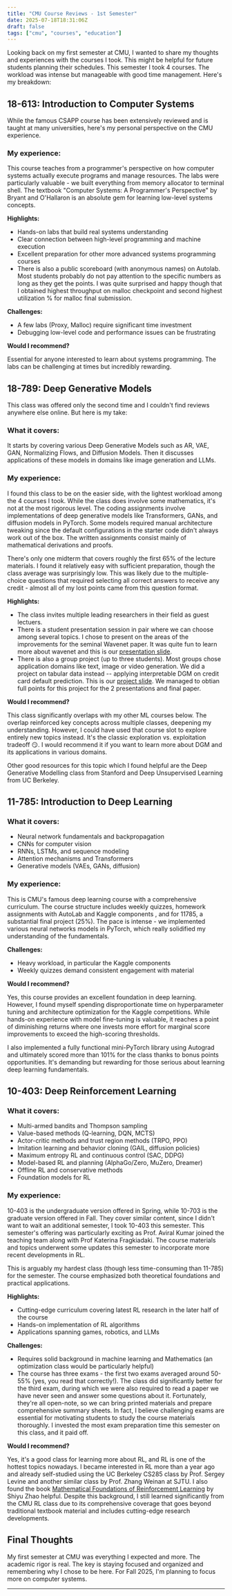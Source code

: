 ```yaml
---
title: "CMU Course Reviews - 1st Semester"
date: 2025-07-18T18:31:06Z
draft: false
tags: ["cmu", "courses", "education"]
---
```



Looking back on my first semester at CMU, I wanted to share my thoughts and experiences with the courses I took. This might be helpful for future students planning their schedules. This semester I took 4 courses. The workload was intense but manageable with good time management. Here's my breakdown:

## 18-613: Introduction to Computer Systems

While the famous CSAPP course has been extensively reviewed and is taught at many universities, here's my personal perspective on the CMU experience.

### My experience:
This course teaches from a programmer's perspective on how computer systems actually execute programs and manage resources. The labs were particularly valuable - we built everything from memory allocator to terminal shell. The textbook "Computer Systems: A Programmer's Perspective" by Bryant and O'Hallaron is an absolute gem for learning low-level systems concepts.

**Highlights:**
- Hands-on labs that build real systems understanding
- Clear connection between high-level programming and machine execution
- Excellent preparation for other more advanced systems programming courses
- There is also a public scoreboard (with anonymous names) on Autolab. Most students probably do not pay attention to the specific numbers as long as they get the points. I was quite surprised and happy though that I obtained highest throughput on malloc checkpoint and second highest utilization % for malloc final submission.

**Challenges:**
- A few labs (Proxy, Malloc) require significant time investment
- Debugging low-level code and performance issues can be frustrating

**Would I recommend?** 

Essential for anyone interested to learn about systems programming. The labs can be challenging at times but incredibly rewarding. 

## 18-789: Deep Generative Models

This class was offered only the second time and I couldn't find reviews anywhere else online. But here is my take:

### What it covers:
It starts by covering various Deep Generative Models such as AR, VAE, GAN, Normalizing Flows, and Diffusion Models. Then it discusses applications of these models in domains like image generation and LLMs.

### My experience:
I found this class to be on the easier side, with the lightest workload among the 4 courses I took. While the class does involve some mathematics, it's not at the most rigorous level. The coding assignments involve implementations of deep generative models like Transformers, GANs, and diffusion models in PyTorch. Some models required manual architecture tweaking since the default configurations in the starter code didn't always work out of the box. The written assignments consist mainly of mathematical derivations and proofs.

There's only one midterm that covers roughly the first 65% of the lecture materials. I found it relatively easy with sufficient preparation, though the class average was surprisingly low. This was likely due to the multiple-choice questions that required selecting all correct answers to receive any credit - almost all of my lost points came from this question format.

**Highlights:**
- The class invites multiple leading researchers in their field as guest lectuers.
- There is a student presentation session in pair where we can choose among several topics. I chose to present on the areas of the improvements for the seminal Wavenet paper. It was quite fun to learn more about wavenet and this is our [presentation slide](/Wavenet_%20A%20Generative%20Model%20for%20Raw%20Audio.pdf).
- There is also a group project (up to three students). Most groups chose application domains like text, image or video generation. We did a project on tabular data instead -- applying interpretable DGM on credit card default prediction. This is our [project slide](/Interpretable_DGM_default_prediction.pdf). We managed to obtian full points for this project for the 2 presentations and final paper.

**Would I recommend?** 

This class significantly overlaps with my other ML courses below. The overlap reinforced key concepts across multiple classes, deepening my understanding. However, I could have used that course slot to explore entirely new topics instead. It's the classic exploration vs. exploitation tradeoff 😏.  I would recommend it if you want to learn more about DGM and its applications in various domains.

Other good resources for this topic which I found helpful are the Deep Generative Modelling class from Stanford and Deep Unsupervised Learning from UC Berkeley. 

## 11-785: Introduction to Deep Learning

### What it covers:
- Neural network fundamentals and backpropagation
- CNNs for computer vision
- RNNs, LSTMs, and sequence modeling
- Attention mechanisms and Transformers
- Generative models (VAEs, GANs, diffusion)

### My experience:
This is CMU's famous deep learning course with a comprehensive curriculum. The course structure includes weekly quizzes, homework assignments with AutoLab and Kaggle components , and for 11785, a substantial final project (25%). The pace is intense - we implemented various neural networks models in PyTorch, which really solidified my understanding of the fundamentals.


**Challenges:**
- Heavy workload, in particular the Kaggle components
- Weekly quizzes demand consistent engagement with material


**Would I recommend?** 

Yes, this course provides an excellent foundation in deep learning. However, I found myself spending disproportionate time on hyperparameter tuning and architecture optimization for the Kaggle competitions. While hands-on experience with model fine-tuning is valuable, it reaches a point of diminishing returns where one invests more effort for marginal score improvements to exceed the high-scoring thresholds.

I also implemented a fully functional mini-PyTorch library using Autograd and ultimately scored more than 101% for the class thanks to bonus points opportunities. It's demanding but rewarding for those serious about learning deep learning fundamentals.

## 10-403: Deep Reinforcement Learning

### What it covers:
- Multi-armed bandits and Thompson sampling
- Value-based methods (Q-learning, DQN, MCTS)
- Actor-critic methods and trust region methods (TRPO, PPO)
- Imitation learning and behavior cloning (GAIL, diffusion policies)
- Maximum entropy RL and continuous control (SAC, DDPG)
- Model-based RL and planning (AlphaGo/Zero, MuZero, Dreamer)
- Offline RL and conservative methods
- Foundation models for RL 

### My experience:
10-403 is the undergraduate version offered in Spring, while 10-703 is the graduate version offered in Fall. They cover similar content, since I didn't want to wait an additional semester, I took 10-403 this semester. This semester's offering was particularly exciting as Prof. Aviral Kumar joined the teaching team along with Prof Katerina Fragkiadaki. The course materials and topics underwent some updates this semester to incorporate more recent developments in RL.

This is arguably my hardest class (though less time-consuming than 11-785) for the semester. The course emphasized both theoretical foundations and practical applications.

**Highlights:**
- Cutting-edge curriculum covering latest RL research in the later half of the course
- Hands-on implementation of RL algorithms
- Applications spanning games, robotics, and LLMs 

**Challenges:**
- Requires solid background in machine learning and Mathematics (an optimization class would be particularly helpful)
- The course has three exams - the first two exams averaged around 50-55% (yes, you read that correctly!). The class did significantly better for the third exam, during which we were also required to read a paper we have never seen and answer some questions about it. Fortunately, they're all open-note, so we can bring printed materials and prepare comprehensive summary sheets.  In fact, I believe challenging exams are essential for motivating students to study the course materials thoroughly. I invested the most exam preparation time this semester on this class, and it paid off.

**Would I recommend?** 

Yes, it's a good class for learning more about RL, and RL is one of the hottest topics nowadays. I became interested in RL more than a year ago and already self-studied using the UC Berkeley CS285 class by Prof. Sergey Levine and another similar class by Prof. Zhang Weinan at SJTU. I also found the book [Mathematical Foundations of Reinforcement Learning](https://github.com/MathFoundationRL/Book-Mathematical-Foundation-of-Reinforcement-Learning) by Shiyu Zhao helpful. Despite this background, I still learned significantly from the CMU RL class due to its comprehensive coverage that goes beyond traditional textbook material and includes cutting-edge research developments.


## Final Thoughts

My first semester at CMU was everything I expected and more. The academic rigor is real. The key is staying focused and organized and remembering why I chose to be here. For Fall 2025, I'm planning to focus more on computer systems.

---